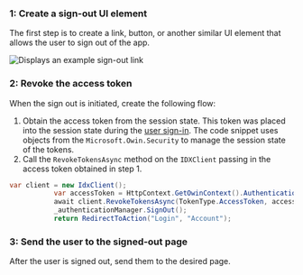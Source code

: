 ### 1: Create a sign-out UI element

The first step is to create a link, button, or another similar UI
element that allows the user to sign out of the app.

<div class="common-image-format">

![Displays an example sign-out link](/img/oie-embedded-sdk/oie-embedded-sdk-use-case-simple-sign-out-link.png)

</div>

### 2: Revoke the access token

When the sign out is initiated, create the following flow:

1. Obtain the access token from the session state. This token was placed into
   the session state during the
   [user sign-in](/docs/guides/oie-embedded-sdk-use-case-basic-sign-in/aspnet/main/).
   The code snippet uses objects from the
  `Microsoft.Owin.Security` to manage the session state of the tokens.
1. Call the `RevokeTokensAsync` method on the `IDXClient` passing in the
   access token obtained in step 1.

```csharp
var client = new IdxClient();
           var accessToken = HttpContext.GetOwinContext().Authentication.User.Claims.FirstOrDefault(x => x.Type == "access_token");
           await client.RevokeTokensAsync(TokenType.AccessToken, accessToken.Value);
           _authenticationManager.SignOut();
           return RedirectToAction("Login", "Account");
```

### 3: Send the user to the signed-out page

After the user is signed out, send them to the desired page.
